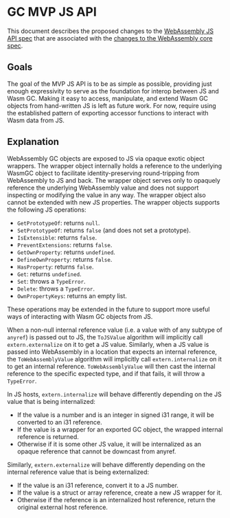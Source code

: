 # GC MVP JS API

This document describes the proposed changes to the
[WebAssembly JS API spec](http://webassembly.github.io/spec/js-api/) that are
associated with the [changes to the WebAssembly core spec](MVP.md).

## Goals

The goal of the MVP JS API is to be as simple as possible, providing just enough
expressivity to serve as the foundation for interop between JS and Wasm GC.
Making it easy to access, manipulate, and extend Wasm GC objects from
hand-written JS is left as future work. For now, require using the established
pattern of exporting accessor functions to interact with Wasm data from JS.

## Explanation

WebAssembly GC objects are exposed to JS via opaque exotic object wrappers. The
wrapper object internally holds a reference to the underlying WasmGC object to
facilitate identity-preserving round-tripping from WebAssembly to JS and back.
The wrapper object serves only to opaquely reference the underlying WebAssembly
value and does not support inspecting or modifying the value in any way. The
wrapper object also cannot be extended with new JS properties. The wrapper
objects supports the following JS operations:

 - `GetPrototypeOf`: returns `null`.
 - `SetPrototypeOf`: returns `false` (and does not set a prototype).
 - `IsExtensible`: returns `false`.
 - `PreventExtensions`: returns `false`.
 - `GetOwnProperty`: returns `undefined`.
 - `DefineOwnProperty`: returns `false`.
 - `HasProperty`: returns `false`.
 - `Get`: returns `undefined`.
 - `Set`: throws a `TypeError`.
 - `Delete`: throws a `TypeError`.
 - `OwnPropertyKeys`: returns an empty list.

These operations may be extended in the future to support more useful ways of
interacting with Wasm GC objects from JS.

When a non-null internal reference value (i.e. a value with of any subtype of
`anyref`) is passed out to JS, the `ToJSValue` algorithm will implicitly call
`extern.externalize` on it to get a JS value. Similarly, when a JS value is
passed into WebAssembly in a location that expects an internal reference, the
`ToWebAssemblyValue` algorithm will implicitly call `extern.internalize` on it
to get an internal reference. `ToWebAssemblyValue` will then cast the internal
reference to the specific expected type, and if that fails, it will throw a
`TypeError`.

In JS hosts, `extern.internalize` will behave differently depending on the JS
value that is being internalized:

 - If the value is a number and is an integer in signed i31 range, it will be
   converted to an i31 reference.
 - If the value is a wrapper for an exported GC object, the wrapped internal
   reference is returned.
 - Otherwise if it is some other JS value, it will be internalized as an opaque
   reference that cannot be downcast from anyref.

Similarly, `extern.externalize` will behave differently depending on the
internal reference value that is being externalized:

 - If the value is an i31 reference, convert it to a JS number.
 - If the value is a struct or array reference, create a new JS wrapper for it.
 - Otherwise if the reference is an internalized host reference, return the
   original external host reference.
